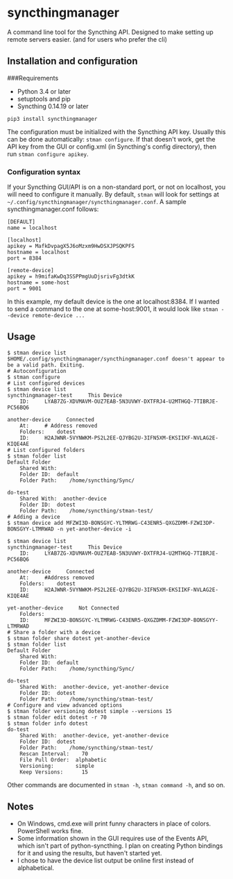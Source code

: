 # syncthingmanager
A command line tool for the Syncthing API. Designed to make setting up remote servers easier.
(and for users who prefer the cli)

## Installation and configuration
###Requirements
- Python 3.4 or later
- setuptools and pip
- Syncthing 0.14.19 or later

`pip3 install syncthingmanager`

The configuration must be initialized with the Syncthing API key.
Usually this can be done automatically:
`stman configure`. If that doesn't work, get the API key from the GUI 
or config.xml (in Syncthing's config directory), then run `stman configure apikey`.

### Configuration syntax
If your Syncthing GUI/API is on a non-standard port, or not on localhost, 
you will need to configure it manually. By default, `stman` will look for 
settings at `~/.config/syncthingmanager/syncthingmanager.conf`. 
A sample syncthingmanager.conf follows:

```
[DEFAULT]
name = localhost

[localhost]
apikey = MafkDvpagX5J6oMzxm9HwDSXJPSQKPFS
hostname = localhost
port = 8384

[remote-device]
apikey = h9mifaKwDq3SSPPmgUuDjsrivFg3dtkK
hostname = some-host
port = 9001
```

In this example, my default device is the one at localhost:8384. If I wanted 
to send a command to the one at some-host:9001, it would look like 
`stman --device remote-device ...`

## Usage
```
$ stman device list
$HOME/.config/syncthingmanager/syncthingmanager.conf doesn't appear to be a valid path. Exiting.
# Autoconfiguration
$ stman configure
# List configured devices
$ stman device list
syncthingmanager-test     This Device
    ID:     LYAB7ZG-XDVMAVM-OUZ7EAB-5N3UVWY-DXTFRJ4-U2MTHGQ-7TIBRJE-PC56BQ6

another-device     Connected
    At:     # Address removed
    Folders:    dotest
    ID:     H2AJWNR-5VYNWKM-PS2L2EE-QJYBG2U-3IFN5XM-EKSIIKF-NVLAG2E-KIQE4AE
# List configured folders
$ stman folder list
Default Folder
    Shared With:  
    Folder ID:  default
    Folder Path:    /home/syncthing/Sync/

do-test
    Shared With:  another-device
    Folder ID:  dotest
    Folder Path:    /home/syncthing/stman-test/
# Adding a device
$ stman device add MFZWI3D-BONSGYC-YLTMRWG-C43ENR5-QXGZDMM-FZWI3DP-BONSGYY-LTMRWAD -n yet-another-device -i

$ stman device list
syncthingmanager-test     This Device
    ID:     LYAB7ZG-XDVMAVM-OUZ7EAB-5N3UVWY-DXTFRJ4-U2MTHGQ-7TIBRJE-PC56BQ6

another-device     Connected
    At:     #Address removed
    Folders:    dotest
    ID:     H2AJWNR-5VYNWKM-PS2L2EE-QJYBG2U-3IFN5XM-EKSIIKF-NVLAG2E-KIQE4AE

yet-another-device     Not Connected
    Folders:    
    ID:     MFZWI3D-BONSGYC-YLTMRWG-C43ENR5-QXGZDMM-FZWI3DP-BONSGYY-LTMRWAD
# Share a folder with a device
$ stman folder share dotest yet-another-device
$ stman folder list
Default Folder
    Shared With:  
    Folder ID:  default
    Folder Path:    /home/syncthing/Sync/

do-test
    Shared With:  another-device, yet-another-device
    Folder ID:  dotest
    Folder Path:    /home/syncthing/stman-test/
# Configure and view advanced options
$ stman folder versioning dotest simple --versions 15
$ stman folder edit dotest -r 70
$ stman folder info dotest
do-test
    Shared With:  another-device, yet-another-device
    Folder ID:  dotest
    Folder Path:    /home/syncthing/stman-test/                
    Rescan Interval:    70
    File Pull Order:  alphabetic
    Versioning:       simple
    Keep Versions:      15
```

Other commands are documented in `stman -h`, `stman command -h`, and so on.


## Notes
- On Windows, cmd.exe will print funny characters in place of colors.
PowerShell works fine.
- Some information shown in the GUI requires use of the Events API, which
isn't part of python-syncthing. I plan on creating Python bindings for it
and using the results, but haven't started yet.
- I chose to have the device list output be online first instead of 
alphabetical.
